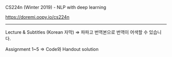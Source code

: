 CS224n (Winter 2019) - NLP with deep learning

https://doremi.oopy.io/cs224n

------------------------------------------------------------
Lecture & Subtitles (Korean 자막)
=> 파파고 번역본으로 번역이 어색할 수 있습니다.

Assignment 1~5
=> Code와 Handout solution
